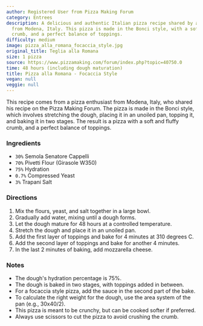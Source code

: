 ```yaml
---
author: Registered User from Pizza Making Forum
category: Entrees
description: A delicious and authentic Italian pizza recipe shared by a pizza enthusiast
  from Modena, Italy. This pizza is made in the Bonci style, with a soft and fluffy
  crumb, and a perfect balance of toppings.
difficulty: medium
image: pizza_alla_romana_focaccia_style.jpg
original_title: Teglia alla Romana
size: 1 pizza
source: https://www.pizzamaking.com/forum/index.php?topic=40750.0
time: 48 hours (including dough maturation)
title: Pizza alla Romana - Focaccia Style
vegan: null
veggie: null
---
```

This recipe comes from a pizza enthusiast from Modena, Italy, who shared his recipe on the Pizza Making Forum. The pizza is made in the Bonci style, which involves stretching the dough, placing it in an unoiled pan, topping it, and baking it in two stages. The result is a pizza with a soft and fluffy crumb, and a perfect balance of toppings.

### Ingredients

* `30%` Semola Senatore Cappelli
* `70%` Pivetti Flour (Girasole W350)
* `75%` Hydration
* `0.7%` Compressed Yeast
* `3%` Trapani Salt

### Directions

1. Mix the flours, yeast, and salt together in a large bowl.
2. Gradually add water, mixing until a dough forms.
3. Let the dough mature for 48 hours at a controlled temperature.
4. Stretch the dough and place it in an unoiled pan.
5. Add the first layer of toppings and bake for 4 minutes at 310 degrees C.
6. Add the second layer of toppings and bake for another 4 minutes.
7. In the last 2 minutes of baking, add mozzarella cheese.

### Notes

* The dough's hydration percentage is 75%.
* The dough is baked in two stages, with toppings added in between.
* For a focaccia style pizza, add the sauce in the second part of the bake.
* To calculate the right weight for the dough, use the area system of the pan (e.g., 30x40/2).
* This pizza is meant to be crunchy, but can be cooked softer if preferred.
* Always use scissors to cut the pizza to avoid crushing the crumb.